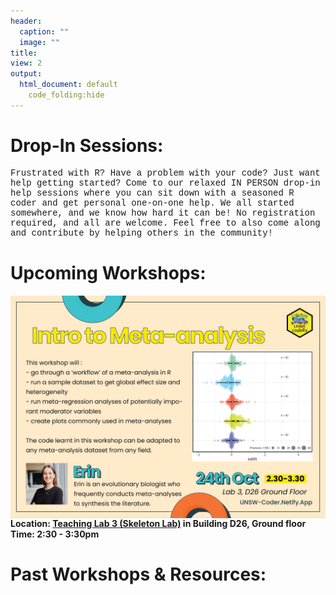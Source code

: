 ```yaml
---
header:
  caption: ""
  image: ""
title: 
view: 2
output: 
  html_document: default
    code_folding:hide
---
```

# Drop-In Sessions:
<p style="font-family:courier;">Frustrated with R? Have a problem with your code? Just want help getting started? Come to our relaxed IN PERSON drop-in help sessions where you can sit down with a seasoned R coder and get personal one-on-one help. We all started somewhere, and we know how hard it can be! No registration required, and all are welcome. Feel free to also come along and contribute by helping others in the community!

# Upcoming Workshops:
<!-- <p style="color:red;font-family:courier;"><strong> We have had to postpone our August workshop on ggplot until next term (details to follow very soon!). Instead, we will still be available on Monday for a drop-in help session - details below.</strong></p> --> 
<img src="metaanlysis-01.png" width=1450 style = "margin-left: 0px; margin-right: 0px; float:right;">

<strong>Location: [Teaching Lab 3 (Skeleton Lab)](https://studentvip.com.au/unsw/kensington/maps/134111) in Building D26, Ground floor 
Time: 2:30 - 3:30pm </strong>



# Past Workshops & Resources:

